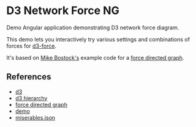 # D3 Network Force NG

Demo Angular application demonstrating D3 network force diagram.

This demo lets you interactively try various settings and combinations of forces for [d3-force](https://github.com/d3/d3-force).

It's based on [Mike Bostock's](https://bost.ocks.org/) example code for a [force directed graph](http://bl.ocks.org/mbostock/2675ff61ea5e063ede2b5d63c08020c7).

## References

* [d3](https://d3js.org)
* [d3 hierarchy](https://d3js.org/d3-hierarchy)
* [force directed graph](https://observablehq.com/@d3/force-directed-graph/2)
* [demo](https://gist.github.com/steveharoz/8c3e2524079a8c440df60c1ab72b5d03)
* [miserables.json](https://gist.githubusercontent.com/steveharoz/8c3e2524079a8c440df60c1ab72b5d03/raw/7c039c6b78eea9c97ce763e5fddbfa47c99661f9/miserables.json)

